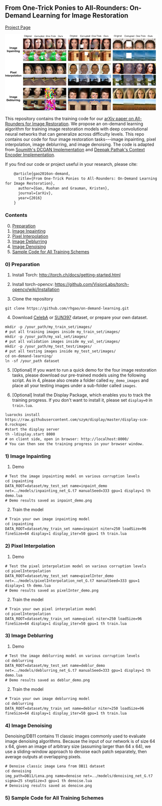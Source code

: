 ## From One-Trick Ponies to All-Rounders:  On-Demand Learning for Image Restoration
[Project Page](http://vision.cs.utexas.edu/projects/on_demand_learning/)<br/>

![teaser](teaser.jpg "qualitative results on three image restoration tasks")

This repository contains the training code for our [arXiv paper on All-Rounders for Image Restoration](http://vision.cs.utexas.edu/projects/on_demand_learning/). We propose an on-demand learning algorithm for training image restoration models with deep convolutional neural networks that can generalize across difficulty levels. This repo contains our code for four image restoration tasks---image inpainting, pixel interpolation, image deblurring, and image denoising. The code is adapted from [Soumith's DCGAN Implementation](https://github.com/soumith/dcgan.torch) and [Deepak Pathak's Context Encoder Implementation](https://github.com/pathak22/context-encoder).

If you find our code or project useful in your research, please cite:

        @article{gao2016on-demand,
          title={From One-Trick Ponies to All-Rounders: On-Demand Learning for Image Restoration},
          author={Gao, Ruohan and Grauman, Kristen},
          journal={arXiv},
          year={2016}
        }


### Contents
0. [Preparation](#0-preparation)
1. [Image Inpainting](#1-image-inpainting)
2. [Pixel Interpolation](#2-pixel-interpolation)
3. [Image Deblurring](#3-image-deblurring)
4. [Image Denoising](#4-image-denoising)
5. [Sample Code for All Training Schemes](#5-sample-code-for-all-training-schemes)

### 0) Preparation

1. Install Torch: http://torch.ch/docs/getting-started.html

2. Install torch-opencv: https://github.com/VisionLabs/torch-opencv/wiki/Installation

3. Clone the repository
  ```Shell
  git clone https://github.com/rhgao/on-demand-learning.git
  ```
  
4. Download [CelebA](http://mmlab.ie.cuhk.edu.hk/projects/CelebA.html) or [SUN397](http://vision.cs.princeton.edu/projects/2010/SUN/) dataset, or prepare your own dataset. 
  ```Shell
  mkdir -p /your_path/my_train_set/images/
  # put all training images inside my_train_set/images/
  mkdir -p /your_path/my_val_set/images/
  # put all validation images inside my_val_set/images/
  mkdir -p /your_path/my_test_test/images/
  # put all testing images inside my_test_set/images/
  cd on-demand-learning/
  ln -sf /your_path dataset
  ```

5. [Optional] If you want to run a quick demo for the four image restoration tasks, please download our pre-trained models using the following script. As in 4, please also create a folder called `my_demo_images` and place all your testing images under a sub-folder called `images`.

6. [Optional] Install the Display Package, which enables you to track the training progress. If you don't want to install it, please set `display=0` in `train.lua`.
  ```Shell
  luarocks install https://raw.githubusercontent.com/szym/display/master/display-scm-0.rockspec
  #start the display server
  th -ldisplay.start 8000
  # on client side, open in browser: http://localhost:8000/
  # You can then see the training progress in your browser window.
  ```
        
### 1) Image Inpainting
1. Demo
  ```Shell
  # Test the image inpainting model on various corruption levels
  cd inpainting
  DATA_ROOT=dataset/my_test_set name=inpaint_demo net=../models/inpainting_net_G.t7 manualSeed=333 gpu=1 display=1 th demo.lua
  # Demo results saved as inpaint_demo.png
  ```
  
2. Train the model
  ```Shell
  # Train your own image inpainting model
  cd inpainting
  DATA_ROOT=dataset/my_train_set name=inpaint niter=250 loadSize=96 fineSize=64 display=1 display_iter=50 gpu=1 th train.lua
  ```
  
### 2) Pixel Interpolation
1. Demo
  ```Shell
  # Test the pixel interpolation model on various corruption levels
  cd pixelInterpolation
  DATA_ROOT=dataset/my_test_set name=pixelInter_demo net=../models/pixelInterpolation_net_G.t7 manualSeed=333 gpu=1 display=1 th demo.lua
  # Demo results saved as pixelInter_demo.png
  ```
  
2. Train the model
  ```Shell
  # Train your own pixel interpolation model
  cd pixelInterpolation
  DATA_ROOT=dataset/my_train_set name=pixel niter=250 loadSize=96 fineSize=64 display=1 display_iter=50 gpu=1 th train.lua
  ```
  
### 3) Image Deblurring
1. Demo
  ```Shell
  # Test the image deblurring model on various corruption levels
  cd deblurring
  DATA_ROOT=dataset/my_test_set name=deblur_demo net=../models/deblurring_net_G.t7 manualSeed=333 gpu=1 display=1 th demo.lua
  # Demo results saved as deblur_demo.png
  ```
  
2. Train the model
  ```Shell
  # Train your own image deblurring model
  cd deblurring
  DATA_ROOT=dataset/my_train_set name=deblur niter=250 loadSize=96 fineSize=64 display=1 display_iter=50 gpu=1 th train.lua
  ```
### 4) Image Denoising
Denoising/DB11 contains 11 classic images commonly used to evaluate image denoising algorithms. Because the input of our network is of size 64 x 64, given an image of arbitrary size (assuming larger than 64 x 64), we use a sliding-window approach to denoise each patch separately, then average outputs at overlapping pixels.
  ```Shell
  # Denoise classic image Lena from DB11 dataset
  cd denoising
  img_path=DB11/Lena.png name=denoise net=../models/denoising_net_G.t7 sigma=25 stepSize=3 gpu=1 th denoise.lua
  # Denoising results saved as denoise.png
  ```

### 5) Sample Code for All Training Schemes

